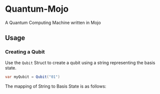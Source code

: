 # Quantum-Mojo
A Quantum Computing Machine written in Mojo

## Usage
### Creating a Qubit
Use the `Qubit` Struct to create a qubit using a string representing the basis state.
```cs
var myQubit = Qubit("01")
```
The mapping of String to Basis State is as follows:


